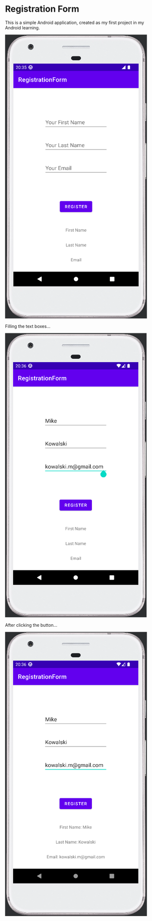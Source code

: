 # Registration Form

This is a simple Android application, created as my first project in my Android learning.

![ss1](https://github.com/gruszm/Android-Registration-Form/blob/master/screen-shots/ss1.png)

Filling the text boxes...

![ss2](https://github.com/gruszm/Android-Registration-Form/blob/master/screen-shots/ss2.png)

After clicking the button...

![ss3](https://github.com/gruszm/Android-Registration-Form/blob/master/screen-shots/ss3.png)
